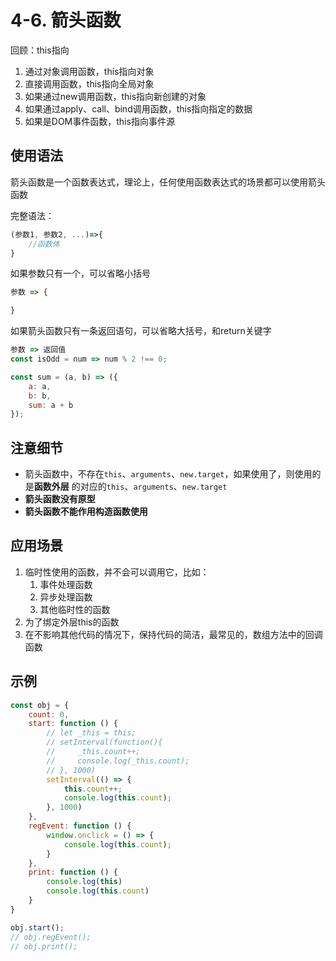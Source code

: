 # 4-6. 箭头函数

回顾：this指向

1. 通过对象调用函数，this指向对象
2. 直接调用函数，this指向全局对象
3. 如果通过new调用函数，this指向新创建的对象
4. 如果通过apply、call、bind调用函数，this指向指定的数据
5. 如果是DOM事件函数，this指向事件源

## 使用语法

箭头函数是一个函数表达式，理论上，任何使用函数表达式的场景都可以使用箭头函数

完整语法：

```js
(参数1, 参数2, ...)=>{
    //函数体
}
```

如果参数只有一个，可以省略小括号

```js
参数 => {

}
```

如果箭头函数只有一条返回语句，可以省略大括号，和return关键字

```js
参数 => 返回值
const isOdd = num => num % 2 !== 0;

const sum = (a, b) => ({
    a: a,
    b: b,
    sum: a + b
});
```

## 注意细节

- 箭头函数中，不存在`this`、`arguments`、`new.target`，如果使用了，则使用的是**函数外层**
  的对应的`this`、`arguments`、`new.target`
- **箭头函数没有原型**
- **箭头函数不能作用构造函数使用**

## 应用场景

1. 临时性使用的函数，并不会可以调用它，比如：
    1. 事件处理函数
    2. 异步处理函数
    3. 其他临时性的函数
2. 为了绑定外层this的函数
3. 在不影响其他代码的情况下，保持代码的简洁，最常见的，数组方法中的回调函数

## 示例

```js
const obj = {
    count: 0,
    start: function () {
        // let _this = this;
        // setInterval(function(){
        //     _this.count++;
        //     console.log(_this.count);
        // }, 1000)
        setInterval(() => {
            this.count++;
            console.log(this.count);
        }, 1000)
    },
    regEvent: function () {
        window.onclick = () => {
            console.log(this.count);
        }
    },
    print: function () {
        console.log(this)
        console.log(this.count)
    }
}

obj.start();
// obj.regEvent();
// obj.print();
```
